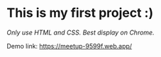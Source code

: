 # This is my first project :)
_Only use HTML and CSS. Best display on Chrome._

Demo link: https://meetup-9599f.web.app/
